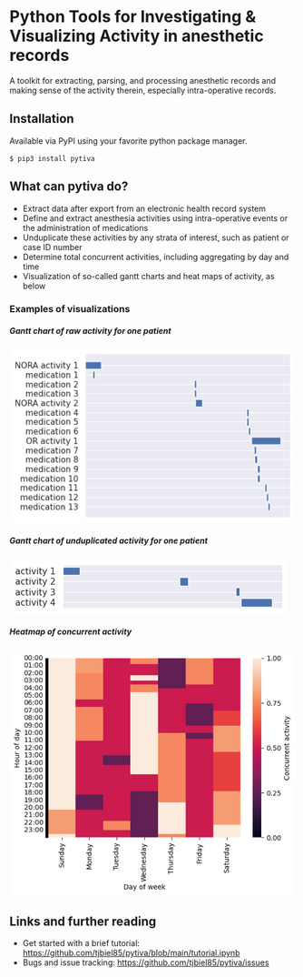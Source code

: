 # Python Tools for Investigating & Visualizing Activity in anesthetic records
A toolkit for extracting, parsing, and processing anesthetic records and making sense of the activity therein, especially intra-operative records.

## Installation
Available via PyPI using your favorite python package manager.
```
$ pip3 install pytiva
```

## What can pytiva do?
* Extract data after export from an electronic health record system
* Define and extract anesthesia activities using intra-operative events or the administration of medications
* Unduplicate these activities by any strata of interest, such as patient or case ID number
* Determine total concurrent activities, including aggregating by day and time
* Visualization of so-called gantt charts and heat maps of activity, as below

### Examples of visualizations
##### Gantt chart of raw activity for one patient
![A gantt chart with labeled activity names on the y-axis and a time duration for each of them illustrated by a horizontal box. This chart in particular seems to show three "groups" of activity, each a mix of NORA, OR, and medication activities, with partial overlap.](devnb/ex-gantt-1.png)

##### Gantt chart of unduplicated activity for one patient
![A gantt chart with four generic activities on the y-axis and a time duration for each drawn as a horizontal box, none of which overlap.](devnb/ex-gantt-2.png)

##### Heatmap of concurrent activity
![A chart with hour of the day on the y-axis, day of the week on the x-axis, and a bar to the right of the chart showing a color gradient corresponding to how much activity is happening. The chart puts a color for each hour of each day of the week to show the average activity in that moment.](devnb/ex-heatmap.png)

## Links and further reading
* Get started with a brief tutorial: https://github.com/tjbiel85/pytiva/blob/main/tutorial.ipynb
* Bugs and issue tracking: https://github.com/tjbiel85/pytiva/issues
